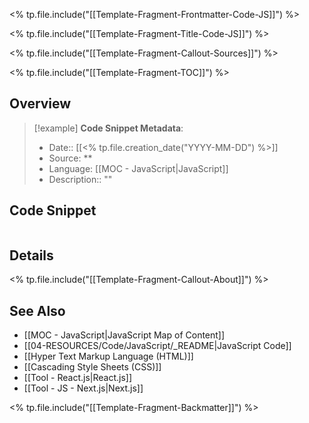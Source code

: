 <% tp.file.include("[[Template-Fragment-Frontmatter-Code-JS]]") %>

<% tp.file.include("[[Template-Fragment-Title-Code-JS]]") %>

<% tp.file.include("[[Template-Fragment-Callout-Sources]]") %>

<% tp.file.include("[[Template-Fragment-TOC]]") %>

## Overview

> [!example] **Code Snippet Metadata**:
> - Date:: [[<% tp.file.creation_date("YYYY-MM-DD") %>]]
> - Source: **
> - Language: [[MOC - JavaScript|JavaScript]]
> - Description:: ""

## Code Snippet

```javascript

```

## Details

<% tp.file.include("[[Template-Fragment-Callout-About]]") %>

## See Also

- [[MOC - JavaScript|JavaScript Map of Content]]
- [[04-RESOURCES/Code/JavaScript/_README|JavaScript Code]]
- [[Hyper Text Markup Language (HTML)]]
- [[Cascading Style Sheets (CSS)]]
- [[Tool - React.js|React.js]]
- [[Tool - JS - Next.js|Next.js]]

<% tp.file.include("[[Template-Fragment-Backmatter]]") %>